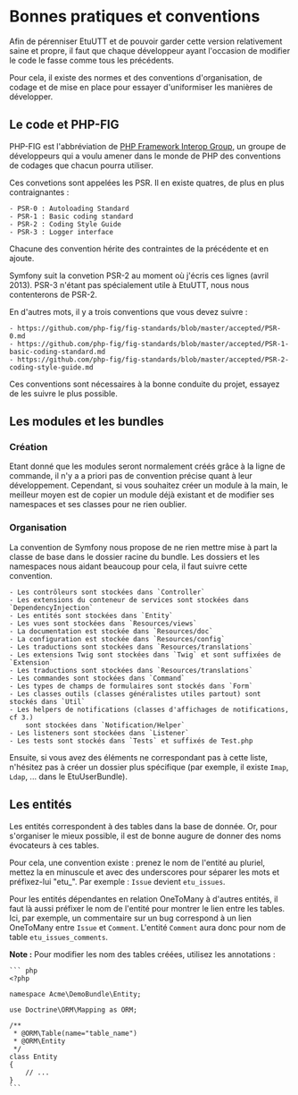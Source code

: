 Bonnes pratiques et conventions
===============================

Afin de pérenniser EtuUTT et de pouvoir garder cette version relativement saine
et propre, il faut que chaque développeur ayant l'occasion de modifier le code
le fasse comme tous les précédents.

Pour cela, il existe des normes et des conventions d'organisation, de codage et
de mise en place pour essayer d'uniformiser les manières de développer.

Le code et PHP-FIG
------------------

PHP-FIG est l'abbréviation de [PHP Framework Interop Group](http://www.php-fig.org),
un groupe de développeurs qui a voulu amener dans le monde de PHP des conventions de
codages que chacun pourra utiliser.

Ces convetions sont appelées les PSR. Il en existe quatres, de plus en plus
contraignantes :

    - PSR-0 : Autoloading Standard
    - PSR-1 : Basic coding standard
    - PSR-2 : Coding Style Guide
    - PSR-3 : Logger interface

Chacune des convention hérite des contraintes de la précédente et en ajoute.

Symfony suit la convetion PSR-2 au moment où j'écris ces lignes (avril 2013).
PSR-3 n'étant pas spécialement utile à EtuUTT, nous nous contenterons de PSR-2.

En d'autres mots, il y a trois conventions que vous devez suivre :

    - https://github.com/php-fig/fig-standards/blob/master/accepted/PSR-0.md
    - https://github.com/php-fig/fig-standards/blob/master/accepted/PSR-1-basic-coding-standard.md
    - https://github.com/php-fig/fig-standards/blob/master/accepted/PSR-2-coding-style-guide.md

Ces conventions sont nécessaires à la bonne conduite du projet, essayez de les suivre le plus
possible.

Les modules et les bundles
--------------------------

### Création

Etant donné que les modules seront normalement créés grâce à la ligne de commande,
il n'y a a priori pas de convention précise quant à leur développement. Cependant,
si vous souhaitez créer un module à la main, le meilleur moyen est de copier un
module déjà existant et de modifier ses namespaces et ses classes pour ne rien oublier.

### Organisation

La convention de Symfony nous propose de ne rien mettre mise à part la classe de base
dans le dossier racine du bundle. Les dossiers et les namespaces nous aidant beaucoup
pour cela, il faut suivre cette convention.

    - Les contrôleurs sont stockées dans `Controller`
    - Les extensions du conteneur de services sont stockées dans `DependencyInjection`
    - Les entités sont stockées dans `Entity`
    - Les vues sont stockées dans `Resources/views`
    - La documentation est stockée dans `Resources/doc`
    - La configuration est stockée dans `Resources/config`
    - Les traductions sont stockées dans `Resources/translations`
    - Les extensions Twig sont stockées dans `Twig` et sont suffixées de `Extension`
    - Les traductions sont stockées dans `Resources/translations`
    - Les commandes sont stockées dans `Command`
    - Les types de champs de formulaires sont stockés dans `Form`
    - Les classes outils (classes généralistes utiles partout) sont stockés dans `Util`
    - Les helpers de notifications (classes d'affichages de notifications, cf 3.)
        sont stockées dans `Notification/Helper`
    - Les listeners sont stockées dans `Listener`
    - Les tests sont stockés dans `Tests` et suffixés de Test.php

Ensuite, si vous avez des éléments ne correspondant pas à cette liste, n'hésitez pas à
créer un dossier plus spécifique (par exemple, il existe `Imap`, `Ldap`, ... dans le
EtuUserBundle).

Les entités
-----------

Les entités correspondent à des tables dans la base de donnée. Or, pour s'organiser le
mieux possible, il est de bonne augure de donner des noms évocateurs à ces tables.

Pour cela, une convention existe : prenez le nom de l'entité au pluriel, mettez la en
minuscule et avec des underscores pour séparer les mots et préfixez-lui "etu_".
Par exemple : `Issue` devient `etu_issues`.

Pour les entités dépendantes en relation OneToMany à d'autres entités, il faut là aussi
préfixer le nom de l'entité pour montrer le lien entre les tables.
Ici, par exemple, un commentaire sur un bug correspond à un lien OneToMany entre
`Issue` et `Comment`. L'entité `Comment` aura donc pour nom de table `etu_issues_comments`.

**Note :** Pour modifier les nom des tables créées, utilisez les annotations :

    ``` php
    <?php

    namespace Acme\DemoBundle\Entity;

    use Doctrine\ORM\Mapping as ORM;

    /**
     * @ORM\Table(name="table_name")
     * @ORM\Entity
     */
    class Entity
    {
        // ...
    }
    ```

